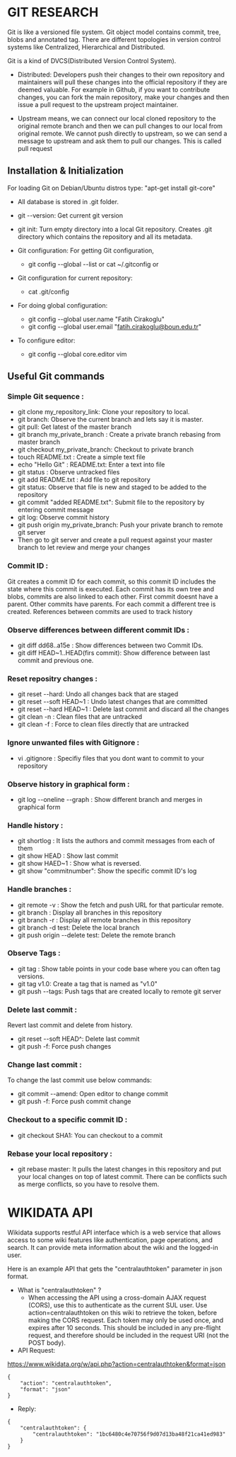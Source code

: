# GIT RESEARCH
Git is like a versioned file system. Git object model contains commit, tree, blobs and annotated tag.
There are different topologies in version control systems like Centralized, Hierarchical and Distributed.

Git is a kind of DVCS(Distributed Version Control System). 
- Distributed: Developers push their changes to their own repository and maintainers will pull these changes into the official repository
if they are deemed valuable. For example in Github, if you want to contribute changes, you can fork the main repository, make
your changes and then issue a pull request to the upstream project maintainer. 

- Upstream means, we can connect our local cloned repository to the original remote branch and then we can pull changes to our local from original remote. We cannot push directly to upstream, so we can send a message to upstream and ask them to pull our changes. This is called pull request

## Installation & Initialization
For loading Git on Debian/Ubuntu distros type: "apt-get install git-core"

- All database is stored in .git folder.

- git --version: Get current git version

- git init: Turn empty directory into a local Git repository. Creates .git directory which contains the repository and all its metadata.

- Git configuration: For getting Git configuration,   
  - git config --global --list  or cat ~/.gitconfig or 
- Git configuration for current repository: 
  - cat .git/config
    
- For doing global configuration: 
  - git config --global user.name "Fatih Cirakoglu"
  - git config --global user.email "fatih.cirakoglu@boun.edu.tr"

- To configure editor: 
    - git config --global core.editor vim

## Useful Git commands
  ### Simple Git sequence : 
 - git clone my_repository_link: Clone your repository to local. 
 - git branch: Observe the current branch and lets say it is master.
 - git pull: Get latest of the master branch 
 - git branch my_private_branch : Create a private branch rebasing from master branch
 - git checkout my_private_branch: Checkout to private branch 
 - touch README.txt : Create a simple text file
 - echo "Hello Git" :  README.txt: Enter a text into file
 - git status : Observe untracked files
 - git add README.txt : Add file to git repository
 - git status: Observe that file is new and staged to be added to the repository  
 - git commit "added README.txt": Submit file to the repository by entering commit message 
 - git log: Observe commit history
 - git push origin my_private_branch: Push your private branch to remote git server
 - Then go to git server and create a pull request against your master branch to let review and merge your changes

 ### Commit ID :  
 Git creates a commit ID for each commit, so this commit ID includes the state where this commit is executed. Each commit has its own tree and blobs, commits are also linked to each other. First commit doesnt have a parent. Other commits have parents. For each commit a different tree is created. References between commits are used to track history

 ### Observe differences between different commit IDs :
 - git diff dd68..a15e : Show differences between two Commit IDs.  
 - git diff HEAD~1..HEAD(firs commit): Show difference between last commit and previous one.

### Reset repositry changes :
- git reset --hard:  Undo all changes back that are staged
- git reset --soft HEAD~1 :  Undo latest changes that are committed
- git reset --hard HEAD~1 : Delete last commit and discard all the changes
- git clean -n : Clean files that are untracked
- git clean -f : Force to clean files directly that are untracked

### Ignore unwanted files with Gitignore :
- vi .gitignore : Specifiy files that you dont want to commit to your repository


### Observe history in graphical form :  
- git log --oneline --graph : Show different branch and merges in graphical form

### Handle history :
- git shortlog : It lists the authors and commit messages from each of them
- git show HEAD : Show last commit
- git show HAED~1 : Show what is reversed.
- git show "commitnumber": Show the specific commit ID's log 

### Handle branches :
- git remote -v : Show the fetch and push URL for that particular remote.
- git branch : Display all branches in this repository
- git branch -r : Display all remote branches in this repository
- git branch -d test: Delete the local branch 
- git push origin --delete test: Delete the remote branch 

### Observe Tags : 
- git tag : Show table points in your code base where you can often tag versions.
- git tag v1.0: Create a tag that is named as "v1.0"
- git push --tags: Push tags that are created locally to remote git server

### Delete last commit :
Revert last commit and delete from history.
- git reset --soft HEAD^: Delete last commit
- git push -f: Force push changes

### Change last commit :
To change the last commit use below commands:
- git commit --amend: Open editor to change commit
- git push -f: Force push commit change

### Checkout to a specific commit ID :
- git checkout SHA1: You can checkout to a commit

### Rebase your local repository : 
- git rebase master: It pulls the latest changes in this repository and put your local changes on top of latest commit. There can be conflicts such as merge conflicts, so you have to resolve them.

# WIKIDATA API

Wikidata supports restful API interface which is a web service that allows access to some wiki features like authentication, page operations, and search. It can provide meta information about the wiki and the logged-in user.

Here is an example API that gets the "centralauthtoken" parameter in json format.
- What is "centralauthtoken" ?
  - When accessing the API using a cross-domain AJAX request (CORS), use this to authenticate as the current SUL user. Use action=centralauthtoken on this wiki to retrieve the token, before making the CORS request. Each token may only be used once, and expires after 10 seconds. This should be included in any pre-flight request, and therefore should be included in the request URI (not the POST body).
- API Request:

https://www.wikidata.org/w/api.php?action=centralauthtoken&format=json

```
{
	"action": "centralauthtoken",
	"format": "json"
}
```

- Reply:
```
{
    "centralauthtoken": {
        "centralauthtoken": "1bc6480c4e70756f9d07d13ba48f21ca41ed983"
    }
}
```